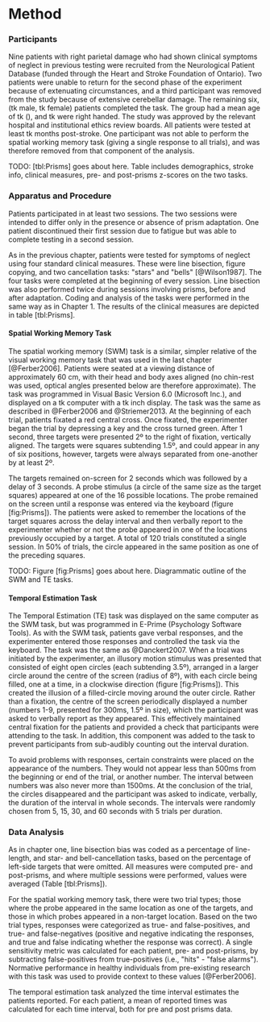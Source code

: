 Method
======

### Participants

Nine patients with right parietal damage who had shown clinical
symptoms of neglect in previous testing were recruited from the
Neurological Patient Database (funded through the Heart and Stroke
Foundation of Ontario). Two patients were unable to return for the
second phase of the experiment because of extenuating
circumstances, and a third participant was removed from the study
because of extensive cerebellar damage. The remaining six, (tk
male, tk female) patients completed the task. The group had a mean
age of tk (), and tk were right handed. The study was approved by
the relevant hospital and institutional ethics review boards. All
patients were tested at least tk months post-stroke. One
participant was not able to perform the spatial working memory
task (giving a single response to all trials), and was therefore
removed from that component of the analysis.

TODO: [tbl:Prisms] goes about here. Table includes demographics,
stroke info, clinical measures, pre- and post-prisms z-scores on
the two tasks. 


### Apparatus and Procedure

Patients participated in at least two sessions. The two sessions
were intended to differ only in the presence or absence of prism
adaptation. One patient discontinued their first session due to
fatigue but was able to complete testing in a second session.

As in the previous chapter, patients were tested for symptoms of
neglect using four standard clinical measures. These were line
bisection, figure copying, and two cancellation tasks: "stars" and
"bells" [@Wilson1987]. The four tasks were completed at the
beginning of every session.  Line bisection was also performed
twice during sessions involving prisms, before and after
adaptation.  Coding and analysis of the tasks were performed in
the same way as in Chapter 1. The results of the clinical measures
are depicted in table [tbl:Prisms].

#### Spatial Working Memory Task

The spatial working memory (SWM) task is a similar, simpler
relative of the visual working memory task that was used in the
last chapter [@Ferber2006]. Patients were seated at a viewing
distance of approximately 60 cm, with their head and body axes
aligned (no chin-rest was used, optical angles presented below are
therefore approximate). The task was programmed in Visual Basic
Version 6.0 (Microsoft Inc.), and displayed on a tk computer with
a tk inch display. The task was the same as described in
@Ferber2006 and @Striemer2013. At the beginning of each trial,
patients fixated a red central cross. Once fixated, the
experimenter began the trial by depressing a key and the cross
turned green. After 1 second, three targets were presented 2º to
the right of fixation, vertically aligned. The targets were
squares subtending 1.5º, and could appear in any of six positions,
however, targets were always separated from one-another by at
least 2º.

The targets remained on-screen for 2 seconds which was followed by
a delay of 3 seconds. A probe stimulus (a circle of the same size
as the target squares) appeared at one of the 16 possible
locations. The probe remained on the screen until a response was
entered via the keyboard (figure [fig:Prisms]). The patients were
asked to remember the locations of the target squares across the
delay interval and then verbally report to the experimenter
whether or not the probe appeared in one of the locations
previously occupied by a target. A total of 120 trials constituted
a single session.  In 50% of trials, the circle appeared in the
same position as one of the preceding squares.

TODO: Figure [fig:Prisms] goes about here. Diagrammatic outline of
the SWM and TE tasks.


#### Temporal Estimation Task

The Temporal Estimation (TE) task was displayed on the same
computer as the SWM task, but was programmed in E-Prime
(Psychology Software Tools). As with the SWM task, patients gave
verbal responses, and the experimenter entered those responses and
controlled the task via the keyboard. The task was the same as
@Danckert2007. When a trial was initiated by the experimenter, an
illusory motion stimulus was presented that consisted of eight
open circles (each subtending 3.5º), arranged in a larger circle
around the centre of the screen (radius of 8º), with each circle
being filled, one at a time, in a clockwise direction (figure
[fig:Prisms]).  This created the illusion of a filled-circle
moving around the outer circle. Rather than a fixation, the centre
of the screen periodically displayed a number (numbers 1-9,
presented for 300ms, 1.5º in size), which the participant was
asked to verbally report as they appeared. This effectively
maintained central fixation for the patients and provided a check
that participants were attending to the task. In addition, this
component was added to the task to prevent participants from
sub-audibly counting out the interval duration.

To avoid problems with responses, certain constraints were placed
on the appearance of the numbers. They would not appear less than
500ms from the beginning or end of the trial, or another number.
The interval between numbers was also never more than 1500ms. At
the conclusion of the trial, the circles disappeared and the
participant was asked to indicate, verbally, the duration of the
interval in whole seconds. The intervals were randomly chosen from
5, 15, 30, and 60 seconds with 5 trials per duration.

### Data Analysis

As in chapter one, line bisection bias was coded as a percentage
of line-length, and star- and bell-cancellation tasks, based on
the percentage of left-side targets that were omitted. All
measures were computed pre- and post-prisms, and where multiple
sessions were performed, values were averaged (Table
[tbl:Prisms]).

For the spatial working memory task, there were two trial types;
those where the probe appeared in the same location as one of the
targets, and those in which probes appeared in a non-target
location. Based on the two trial types, responses were categorized
as true- and false-positives, and true- and false-negatives
(positive and negative indicating the responses, and true and
false indicating whether the response was correct). A single
sensitivity metric was calculated for each patient, pre- and
post-prisms, by subtracting false-positives from true-positives
(i.e., "hits" - "false alarms"). Normative performance in healthy
individuals from pre-existing research with this task was used to
provide context to these values [@Ferber2006].

The temporal estimation task analyzed the time interval estimates
the patients reported. For each patient, a mean of reported times
was calculated for each time interval, both for pre and post
prisms data. 
